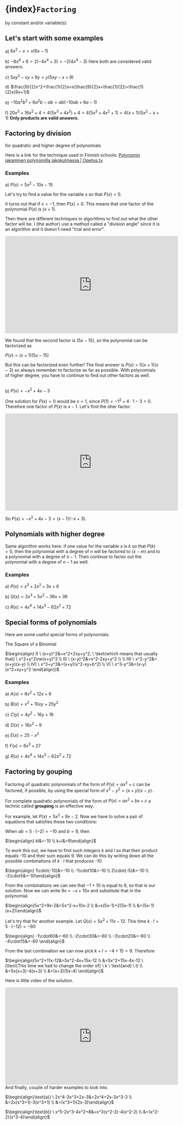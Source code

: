 # {index}`Factoring`
by constant and/or variable(s)

## Let's start with some examples

a) $6x^2-x=x(6x-1)$

b) $-8x^4+6=2(-4x^4+3)=-2(4x^4-3)$ Here both are considered valid answers.

c) $5xy^2-xy+9y=y(5xy-x+9)$

d) $\frac{9}{2}x^2+\frac{1}{2}x=x(\frac{9}{2}x+\frac{1}{2})=\frac{1}{2}x(9x+1)$

e) $-10a^2b^2+6a^2b-ab=ab(-10ab+6a-1)$

f) $20x^3+16x^2+4=4(5x^3+4x^2)+4=4(5x^3+4x^2+1)=4(x+1)(5x^2-x+1)$ **Only products are valid answers.**

## Factoring by division
for quadratic and higher degree of polynomials

Here is a link for the technique used in Finnish schools: <a href="https://opetus.tv/lukio-ops2016/matematiikka/maa2/polynomin-jakaminen-polynomilla-jakokulmassa/" target="_blank">Polynomin jakaminen polynomilla jakokulmassa | Opetus.tv</a>

### Examples
a) $P(x)=5x^2-10x-15$

Let's try to find a value for the variable x so that $P(x)=0$.

It turns out that if $x=-1$, then $P(x)=0$. This means that one factor of the polynomial $P(x)$ is $(x+1)$.

Then there are different techniques or algorithms to find out what the other factor will be. I (the author) use a method called a "division angle" since it is an algorithm and it doesn't need "trial and error".

<iframe width="560" height="315" src="https://www.youtube.com/embed/jNJeZlHsMHg?si=5vpWLdbyo49W-9_C" title="YouTube video player" frameborder="0" allow="accelerometer; autoplay; clipboard-write; encrypted-media; gyroscope; picture-in-picture; web-share" allowfullscreen></iframe>

We found that the second factor is $(5x-15)$, so the polynomial can be factorized as

$P(x)=(x+1)(5x-15)$

But this can be factorized even further! The final answer is $P(x)=5(x+1)(x-3)$ so always remember to factorize as far as possible. With polynomials of higher degree, you have to continue to find out other factors as well.<br><br>

b) $P(x)=-x^2+4x-3$

One solution for $P(x)=0$ would be $x=1$, since $P(1)=-1^2+4\cdot 1-3=0$. Therefore one factor of $P(x)$ is $x-1$. Let's find the oher factor.

<iframe width="560" height="315" src="https://www.youtube.com/embed/B_NBi4cezd8?si=fvpxlGM7V7ncWGqh" title="YouTube video player" frameborder="0" allow="accelerometer; autoplay; clipboard-write; encrypted-media; gyroscope; picture-in-picture; web-share" allowfullscreen></iframe>

So $P(x)=-x^2+4x-3=(x-1)(-x+3)$.

## Polynomials with higher degree

Same algorithm works here: if one value for the variable $x$ is $k$ so that $P(k)=0$, then the polynomial with a degree of $n$ will be factored to $(x-m)$ and to a polynomial with a degree of $n-1$. Then continue to factor out the polynomial with a degree of $n-1$ as well.

### Examples
a) $P(x)=x^3+2x^2+3x+6$

b) $Q(x)=2x^3+5x^2-36x+36$

c) $R(x)=4x^4+14x^3-62x^2+72$

## Special forms of polynomials

Here are some useful special forms of polynomials.

The Square of a Binomial

$\begin{align} I) \ (x+y)^2&=x^2+2xy+y^2, \ \text{which means that usually that} \ x^2+y^2\ne(x+y)^2 \\
II) \ (x-y)^2&=x^2-2xy+y^2 \\ \\
III) \ x^2-y^2&=(x+y)(x-y) \\
IV) \ x^3+y^3&=(x+y)(x^2-xy+b^2) \\
V) \ x^3-y^3&=(x-y)(x^2+xy+y^2 \end{align})$

### Examples
a) $A(x)=6x^2+12x+6$

b) $B(x)=x^2+10xy+25y^2$

c) $C(y)=4y^2-16y+16$

d) $D(x)=16x^2-9$

e) $E(x)=25-x^2$

f) $F(x)=8x^3+27$

g) $R(x)=4x^4+14x^3-62x^2+72$

## Factoring by gouping

Factoring of quadratic polynomials of the form of $P(x)=ax^2+c$ can be factored, if possible, by using the special form of $x^2-y^2=(x+y)(x-y)$.

For complete quadratic polynomials of the form of $P(x)=ax^2+bx+c$ a technic called **grouping** is an effective way.

For example, let $P(x)=5x^2+9x-2$. Now we have to solve a pair of equations that satisfies these two conditions:

When $ab=5\cdot(-2)=-10$ and $b=9$, then

$\begin{align} kl&=-10 \\
k+l&=9\end{align}$

To work this out, we have to find such integers $k$ and $l$ so that their product equals -10 and their sum equals 9. We can do this by writing down all the possible combinations of $k \cdot l$ that produces -10.

$\begin{align} 1\cdot(-10)&=-10 \\
-1\cdot10&=-10 \\
2\cdot(-5)&=-10 \\
-2\cdot5&=-10\end{align}$

From the combinations we can see that $-1+10$ is equal to $9$, so that is our solution. Now we can write $9x=-x+10x$ and substitute that in the polynomial.

$\begin{align}5x^2+9x-2&=5x^2-x+10x-2 \\
&=x(5x-1)+2(5x-1) \\
&=(5x-1)(x+2)\end{align}$
<br>

Let's try that for another example. Let $Q(x)=5x^2+11x-12$. This time $k \cdot l=5\cdot(-12)=-60$

$\begin{align} -1\cdot60&=-60 \\
-2\cdot30&=-60 \\
-3\cdot20&=-60 \\
-4\cdot15&=-60 \end{align}$

From the last combination we can now pick $k+l=-4+15=9$. Therefore

$\begin{align}5x^2+11x-12&=5x^2-4x+15x-12 \\
&=5x^2+15x-4x-12 \ (\text{This time we had to change the order of} \ k \ \text{and} \ l) \\
&=5x(x+3)-4(x+3) \\
&=(x+3)(5x-4) \end{align}$

Here is little video of the solution.
<iframe width="560" height="315" src="https://www.youtube.com/embed/BZgkpBQMqww?si=rRxmE_zGZcIct8Bt" title="YouTube video player" frameborder="0" allow="accelerometer; autoplay; clipboard-write; encrypted-media; gyroscope; picture-in-picture; web-share" referrerpolicy="strict-origin-when-cross-origin" allowfullscreen></iframe>

<br>
And finally, couple of harder examples to look into.

$\begin{align}\text{a)} \ 2x^4-3x^3+2x-3&=2x^4+2x-3x^3-3 \\
&=2x(x^3+1)-3(x^3+1) \\
&=(x^3+1)(2x-3)\end{align}$

$\begin{align}\text{b)} \ x^5-2x^3-4x^2+8&=x^3(x^2-2)-4(x^2-2) \\
&=(x^2-2)(x^3-4)\end{align}$